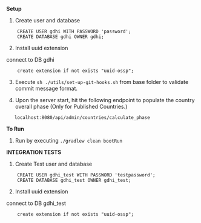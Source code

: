**Setup**

1. Create user and database
```
    CREATE USER gdhi WITH PASSWORD 'password';
    CREATE DATABASE gdhi OWNER gdhi;
```
2. Install uuid extension

connect to DB gdhi
```
    create extension if not exists "uuid-ossp";
```

3. Execute `sh ./utils/set-up-git-hooks.sh` from base folder to validate commit message format.

4. Upon the server start, hit the following endpoint to populate the country overall phase (Only for Published Countries.)

```
   localhost:8080/api/admin/countries/calculate_phase
```
**To Run**

1. Run by executing
`./gradlew clean bootRun`

**INTEGRATION TESTS**
1. Create Test user and database
```
    CREATE USER gdhi_test WITH PASSWORD 'testpassword';
    CREATE DATABASE gdhi_test OWNER gdhi_test;
```

2. Install uuid extension

connect to DB gdhi_test
```
    create extension if not exists "uuid-ossp";
```